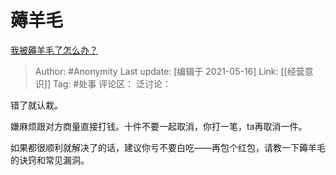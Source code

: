 # 薅羊毛
[我被薅羊毛了怎么办？](https://www.zhihu.com/question/437064656/answer/1877393992)

> Author: #Anonymity
> Last update: [编辑于 2021-05-16]
> Link: [[经营意识]]
> Tag: #处事
> 评论区：
> 泛讨论：

错了就认栽。

嫌麻烦跟对方商量直接打钱。十件不要一起取消，你打一笔，ta再取消一件。

如果都很顺利就解决了的话，建议你亏不要白吃——再包个红包，请教一下薅羊毛的诀窍和常见漏洞。
